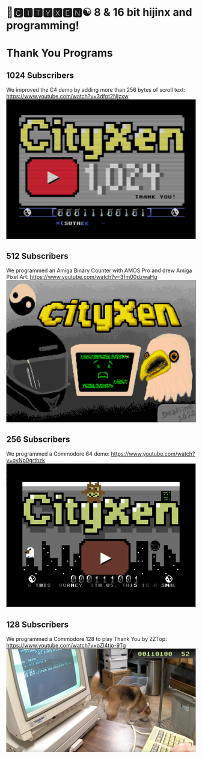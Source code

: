 # 🌆🅲🅸🆃🆈🆇🅴🅽☯️ 8 & 16 bit hijinx and programming!

# Thank You Programs

## 1024 Subscribers
We improved the C4 demo by adding more than 256 bytes of scroll text: https://www.youtube.com/watch?v=3dfpt2Njzxw
![CXN1024](https://raw.githubusercontent.com/cityxen/ThankYou/master/1024_Subscribers/images/yt1024.png)

## 512 Subscribers
We programmed an Amiga Binary Counter with AMOS Pro and drew Amiga Pixel Art: https://www.youtube.com/watch?v=3fm00dzwaHg
![CXN512](https://raw.githubusercontent.com/cityxen/ThankYou/master/512_Subscribers/512.png)

## 256 Subscribers
We programmed a Commodore 64 demo: https://www.youtube.com/watch?v=oyNp0grthzk
![CXN256](https://raw.githubusercontent.com/cityxen/ThankYou/master/256_Subscribers/images/CXN256.png)

## 128 Subscribers
We programmed a Commodore 128 to play Thank You by ZZTop: https://www.youtube.com/watch?v=pZl4tio-9Tg
![CXN128](https://raw.githubusercontent.com/cityxen/ThankYou/master/128_Subscribers/images/CXN128.png)



